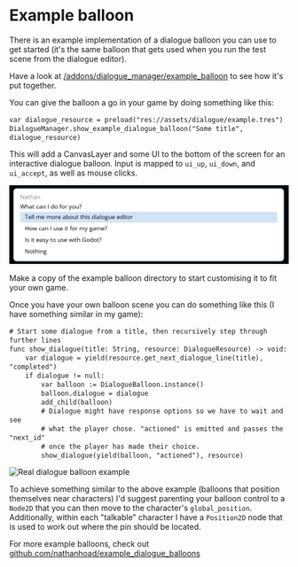 # Example balloon

There is an example implementation of a dialogue balloon you can use to get started (it's the same balloon that gets used when you run the test scene from the dialogue editor).

Have a look at [/addons/dialogue_manager/example_balloon](../addons/dialogue_manager/example_balloon) to see how it's put together.

You can give the balloon a go in your game by doing something like this:

```gdscript
var dialogue_resource = preload("res://assets/dialogue/example.tres")
DialogueManager.show_example_dialogue_balloon("Some title", dialogue_resource)
```

This will add a CanvasLayer and some UI to the bottom of the screen for an interactive dialogue balloon. Input is mapped to `ui_up`, `ui_down`, and `ui_accept`, as well as mouse clicks.

![Example balloon instance](example-balloon.jpg)

Make a copy of the example balloon directory to start customising it to fit your own game.

Once you have your own balloon scene you can do something like this (I have something similar in my game):

```gdscript
# Start some dialogue from a title, then recursively step through further lines
func show_dialogue(title: String, resource: DialogueResource) -> void:
	var dialogue = yield(resource.get_next_dialogue_line(title), "completed")
	if dialogue != null:
		var balloon := DialogueBalloon.instance()
		balloon.dialogue = dialogue
		add_child(balloon)
		# Dialogue might have response options so we have to wait and see
		# what the player chose. "actioned" is emitted and passes the "next_id"
		# once the player has made their choice.
		show_dialogue(yield(balloon, "actioned"), resource)
```

![Real dialogue balloon example](real-example.jpg)

To achieve something similar to the above example (balloons that position themselves near characters) I'd suggest parenting your balloon control to a `Node2D` that you can then move to the character's `global_position`. Additionally, within each "talkable" character I have a `Position2D` node that is used to work out where the pin should be located.

For more example balloons, check out [github.com/nathanhoad/example_dialogue_balloons](https://github.com/nathanhoad/example_dialogue_balloons)